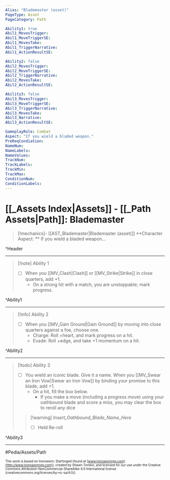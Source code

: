 ```yaml
---
Alias: "Blademaster (asset)"
PageType: Asset
PageCategory: Path

Ability1: true
Abil1_MovesTrigger:
Abil1_MoveTriggerSE:
Abil1_MovesTake:
Abil1_TriggerNarrative:
Abil1_ActionResultSE:

Ability2: false
Abil2_MovesTrigger:
Abil2_MoveTriggerSE:
Abil2_TriggerNarrative:
Abil2_MovesTake:
Abil2_ActionResultSE:

Ability3: false
Abil3_MovesTrigger:
Abil3_MoveTriggerSE:
Abil3_TriggerNarrative:
Abil3_MovesTake:
Abil3_Narrative:
Abil3_ActionResultSE:

GameplayRole: Combat
Aspect: "If you wield a bladed weapon."
PreReqCondiation: 
NameNum:
NameLabels:
NameValues:
TrackNum:
TrackLabels:
TrackMin:
TrackMax:
ConditionNum:
ConditionLabels:
---
```

# [[_Assets Index|Assets]] - [[_Path Assets|Path]]: Blademaster

> [!mechanics]- [[AST_Blademaster|Blademaster (asset)]]
> **Character Aspect: ** If you wield a bladed weapon...

^Header

___
> [!note] Ability 1
> - [ ] When you [[MV_Clash|Clash]] or [[MV_Strike|Strike]] in close quarters, add +1. 
> 	- On a strong hit with a match, you are unstoppable; mark progress. 

^Ability1

___
> [!info] Ability 2
> - [ ] When you [[MV_Gain Ground|Gain Ground]] by moving into close quarters against a foe, choose one.
> 	- Charge: Roll +heart, and mark progress on a hit.
> 	- Evade: Roll +edge, and take +1 momentum on a hit.

^Ability2

___
> [!todo] Ability 3
> - [ ] You wield an iconic blade. Give it a name. When you [[MV_Swear an Iron Vow|Swear an Iron Vow]] by binding your promise to this blade, add +1. 
> 	- On a hit, fill the box below. 
> 		- If you make a move (including a progress move) using your oathbound blade and score a miss, you may clear the box to reroll any dice
> > [!warning] _Insert_Oathbound_Blade_Name_Here_
> > - [ ] Held Re-roll

^Ability3

___

#Pedia/Assets/Path 

<font size=-2>This work is based on Ironsworn: Starforged (found at [www.ironswornrpg.com](http://www.ironswornrpg.com)), created by Shawn Tomkin, and licensed for our use under the Creative Commons Attribution-NonCommercial-ShareAlike 4.0 International license  (creativecommons.org/licenses/by-nc-sa/4.0/).</font>